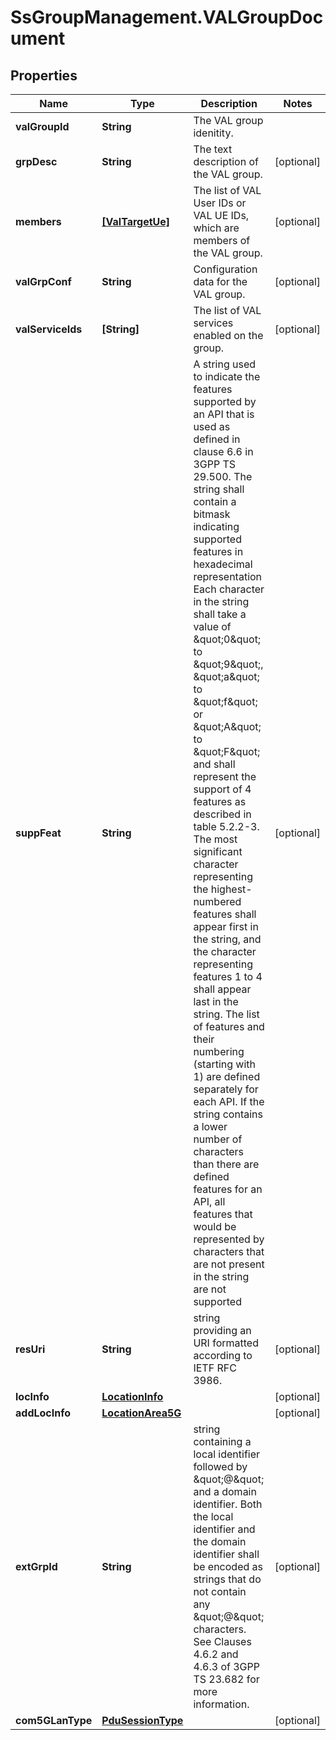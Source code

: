 # SsGroupManagement.VALGroupDocument

## Properties

Name | Type | Description | Notes
------------ | ------------- | ------------- | -------------
**valGroupId** | **String** | The VAL group idenitity. | 
**grpDesc** | **String** | The text description of the VAL group. | [optional] 
**members** | [**[ValTargetUe]**](ValTargetUe.md) | The list of VAL User IDs or VAL UE IDs, which are members of the VAL group. | [optional] 
**valGrpConf** | **String** | Configuration data for the VAL group. | [optional] 
**valServiceIds** | **[String]** | The list of VAL services enabled on the group. | [optional] 
**suppFeat** | **String** | A string used to indicate the features supported by an API that is used as defined in clause 6.6 in 3GPP TS 29.500. The string shall contain a bitmask indicating supported features in hexadecimal representation Each character in the string shall take a value of \&quot;0\&quot; to \&quot;9\&quot;, \&quot;a\&quot; to \&quot;f\&quot; or \&quot;A\&quot; to \&quot;F\&quot; and shall represent the support of 4 features as described in table 5.2.2-3. The most significant character representing the highest-numbered features shall appear first in the string, and the character representing features 1 to 4 shall appear last in the string. The list of features and their numbering (starting with 1) are defined separately for each API. If the string contains a lower number of characters than there are defined features for an API, all features that would be represented by characters that are not present in the string are not supported | [optional] 
**resUri** | **String** | string providing an URI formatted according to IETF RFC 3986. | [optional] 
**locInfo** | [**LocationInfo**](LocationInfo.md) |  | [optional] 
**addLocInfo** | [**LocationArea5G**](LocationArea5G.md) |  | [optional] 
**extGrpId** | **String** | string containing a local identifier followed by \&quot;@\&quot; and a domain identifier. Both the local identifier and the domain identifier shall be encoded as strings that do not contain any \&quot;@\&quot; characters. See Clauses 4.6.2 and 4.6.3 of 3GPP TS 23.682 for more information. | [optional] 
**com5GLanType** | [**PduSessionType**](PduSessionType.md) |  | [optional] 


